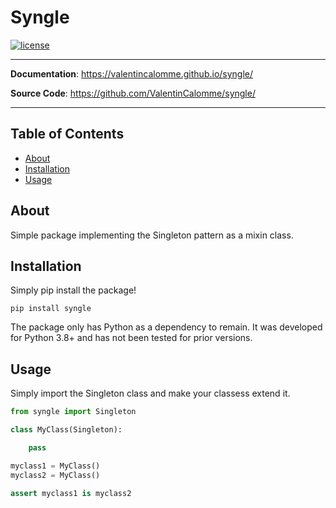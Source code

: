 # Syngle


<!-- [![pypi](https://img.shields.io/pypi/v/syngle.svg)](https://pypi.python.org/pypi/syngle)
[![downloads](https://img.shields.io/pypi/dm/syngle.svg)](https://pypistats.org/packages/syngle) -->
[![license](https://img.shields.io/github/license/valentincalomme/syngle.svg)](https://github.com/valentincalomme/syngle/blob/master/LICENSE)

---

**Documentation**: <a href="https://valentincalomme.github.io/syngle/" target="_blank">https://valentincalomme.github.io/syngle/</a>

**Source Code**: <a href="https://github.com/ValentinCalomme/syngle/" target="_blank">https://github.com/ValentinCalomme/syngle/</a>

---

## Table of Contents

  - [About](#about)
  - [Installation](#installation)
  - [Usage](#usage)

## About

Simple package implementing the Singleton pattern as a mixin class.

## Installation

Simply pip install the package!

```
pip install syngle
```

The package only has Python as a dependency to remain. It was developed for Python 3.8+ and has not been tested for prior versions.

## Usage

Simply import the Singleton class and make your classess extend it.

```python
from syngle import Singleton

class MyClass(Singleton):

    pass

myclass1 = MyClass()
myclass2 = MyClass()

assert myclass1 is myclass2
```
